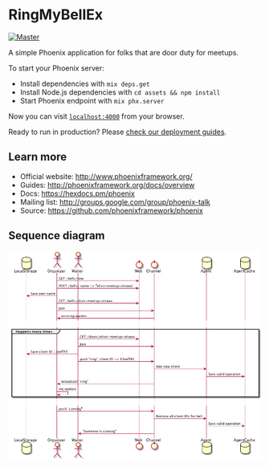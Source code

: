 # RingMyBellEx

[![Master](https://travis-ci.org/ElixirOttawaMeetup/ring-my-bell-ex.svg?branch=master)](https://travis-ci.org/ElixirOttawaMeetup/ring-my-bell-ex)

A simple Phoenix application for folks that are door duty for meetups.

To start your Phoenix server:

  * Install dependencies with `mix deps.get`
  * Install Node.js dependencies with `cd assets && npm install`
  * Start Phoenix endpoint with `mix phx.server`

Now you can visit [`localhost:4000`](http://localhost:4000) from your browser.

Ready to run in production? Please [check our deployment guides](http://www.phoenixframework.org/docs/deployment).

## Learn more

  * Official website: http://www.phoenixframework.org/
  * Guides: http://phoenixframework.org/docs/overview
  * Docs: https://hexdocs.pm/phoenix
  * Mailing list: http://groups.google.com/group/phoenix-talk
  * Source: https://github.com/phoenixframework/phoenix

## Sequence diagram

![main_sequence](doc/main_sequence.png)
